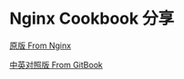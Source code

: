 # Nginx Cookbook 分享

[原版 From Nginx](https://www.nginx.com/resources/library/complete-nginx-cookbook/)

[中英对照版 From GitBook](https://huliuqing.gitbooks.io/complete-nginx-cookbook-zh/content/)
